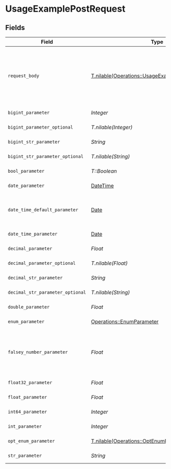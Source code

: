 # UsageExamplePostRequest


## Fields

| Field                                                                                                        | Type                                                                                                         | Required                                                                                                     | Description                                                                                                  | Example                                                                                                      |
| ------------------------------------------------------------------------------------------------------------ | ------------------------------------------------------------------------------------------------------------ | ------------------------------------------------------------------------------------------------------------ | ------------------------------------------------------------------------------------------------------------ | ------------------------------------------------------------------------------------------------------------ |
| `request_body`                                                                                               | [T.nilable(Operations::UsageExamplePostRequestBody)](../../models/operations/usageexamplepostrequestbody.md) | :heavy_minus_sign:                                                                                           | A request body that contains fields with different formats for testing example generation                    |                                                                                                              |
| `bigint_parameter`                                                                                           | *Integer*                                                                                                    | :heavy_check_mark:                                                                                           | An bigint parameter                                                                                          |                                                                                                              |
| `bigint_parameter_optional`                                                                                  | *T.nilable(Integer)*                                                                                         | :heavy_minus_sign:                                                                                           | An bigint parameter                                                                                          |                                                                                                              |
| `bigint_str_parameter`                                                                                       | *String*                                                                                                     | :heavy_check_mark:                                                                                           | An bigint parameter                                                                                          |                                                                                                              |
| `bigint_str_parameter_optional`                                                                              | *T.nilable(String)*                                                                                          | :heavy_minus_sign:                                                                                           | An bigint parameter                                                                                          |                                                                                                              |
| `bool_parameter`                                                                                             | *T::Boolean*                                                                                                 | :heavy_check_mark:                                                                                           | A boolean parameter                                                                                          |                                                                                                              |
| `date_parameter`                                                                                             | [DateTime](https://ruby-doc.org/stdlib-2.6.1/libdoc/date/rdoc/DateTime.html)                                 | :heavy_check_mark:                                                                                           | A date parameter                                                                                             |                                                                                                              |
| `date_time_default_parameter`                                                                                | [Date](https://ruby-doc.org/stdlib-2.6.1/libdoc/date/rdoc/Date.html)                                         | :heavy_check_mark:                                                                                           | A date time parameter with a default value                                                                   |                                                                                                              |
| `date_time_parameter`                                                                                        | [Date](https://ruby-doc.org/stdlib-2.6.1/libdoc/date/rdoc/Date.html)                                         | :heavy_check_mark:                                                                                           | A date time parameter                                                                                        |                                                                                                              |
| `decimal_parameter`                                                                                          | *Float*                                                                                                      | :heavy_check_mark:                                                                                           | A decimal parameter                                                                                          |                                                                                                              |
| `decimal_parameter_optional`                                                                                 | *T.nilable(Float)*                                                                                           | :heavy_minus_sign:                                                                                           | A decimal parameter                                                                                          |                                                                                                              |
| `decimal_str_parameter`                                                                                      | *String*                                                                                                     | :heavy_check_mark:                                                                                           | A decimal parameter                                                                                          |                                                                                                              |
| `decimal_str_parameter_optional`                                                                             | *T.nilable(String)*                                                                                          | :heavy_minus_sign:                                                                                           | A decimal parameter                                                                                          |                                                                                                              |
| `double_parameter`                                                                                           | *Float*                                                                                                      | :heavy_check_mark:                                                                                           | A double parameter                                                                                           |                                                                                                              |
| `enum_parameter`                                                                                             | [Operations::EnumParameter](../../models/operations/enumparameter.md)                                        | :heavy_check_mark:                                                                                           | An enum parameter                                                                                            |                                                                                                              |
| `falsey_number_parameter`                                                                                    | *Float*                                                                                                      | :heavy_check_mark:                                                                                           | A number parameter that contains a falsey example value                                                      | 0                                                                                                            |
| `float32_parameter`                                                                                          | *Float*                                                                                                      | :heavy_check_mark:                                                                                           | A float32 parameter                                                                                          |                                                                                                              |
| `float_parameter`                                                                                            | *Float*                                                                                                      | :heavy_check_mark:                                                                                           | A float parameter                                                                                            |                                                                                                              |
| `int64_parameter`                                                                                            | *Integer*                                                                                                    | :heavy_check_mark:                                                                                           | An int64 parameter                                                                                           |                                                                                                              |
| `int_parameter`                                                                                              | *Integer*                                                                                                    | :heavy_check_mark:                                                                                           | An integer parameter                                                                                         |                                                                                                              |
| `opt_enum_parameter`                                                                                         | [T.nilable(Operations::OptEnumParameter)](../../models/operations/optenumparameter.md)                       | :heavy_minus_sign:                                                                                           | An enum parameter                                                                                            | value3                                                                                                       |
| `str_parameter`                                                                                              | *String*                                                                                                     | :heavy_check_mark:                                                                                           | A string parameter                                                                                           | example 1                                                                                                    |